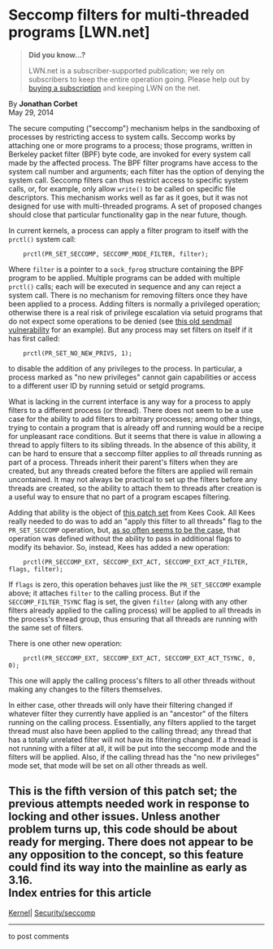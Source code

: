 # Seccomp filters for multi-threaded programs [LWN.net]

> **Did you know...?**
> 
> LWN.net is a subscriber-supported publication; we rely on subscribers to keep the entire operation going. Please help out by [buying a subscription](/Promo/nst-nag4/subscribe) and keeping LWN on the net. 

By **Jonathan Corbet**  
May 29, 2014 

The secure computing ("seccomp") mechanism helps in the sandboxing of processes by restricting access to system calls. Seccomp works by attaching one or more programs to a process; those programs, written in Berkeley packet filter (BPF) byte code, are invoked for every system call made by the affected process. The BPF filter programs have access to the system call number and arguments; each filter has the option of denying the system call. Seccomp filters can thus restrict access to specific system calls, or, for example, only allow `write()` to be called on specific file descriptors. This mechanism works well as far as it goes, but it was not designed for use with multi-threaded programs. A set of proposed changes should close that particular functionality gap in the near future, though. 

In current kernels, a process can apply a filter program to itself with the `prctl()` system call: 
    
    
        prctl(PR_SET_SECCOMP, SECCOMP_MODE_FILTER, filter);
    

Where `filter` is a pointer to a `sock_fprog` structure containing the BPF program to be applied. Multiple programs can be added with multiple `prctl()` calls; each will be executed in sequence and any can reject a system call. There is no mechanism for removing filters once they have been applied to a process. Adding filters is normally a privileged operation; otherwise there is a real risk of privilege escalation via setuid programs that do not expect some operations to be denied (see [this old sendmail vulnerability](https://sites.google.com/site/fullycapable/Home/thesendmailcapabilitiesissue) for an example). But any process may set filters on itself if it has first called: 
    
    
        prctl(PR_SET_NO_NEW_PRIVS, 1);
    

to disable the addition of any privileges to the process. In particular, a process marked as "no new privileges" cannot gain capabilities or access to a different user ID by running setuid or setgid programs. 

What is lacking in the current interface is any way for a process to apply filters to a different process (or thread). There does not seem to be a use case for the ability to add filters to arbitrary processes; among other things, trying to contain a program that is already off and running would be a recipe for unpleasant race conditions. But it seems that there is value in allowing a thread to apply filters to its sibling threads. In the absence of this ability, it can be hard to ensure that a seccomp filter applies to _all_ threads running as part of a process. Threads inherit their parent's filters when they are created, but any threads created before the filters are applied will remain uncontained. It may not always be practical to set up the filters before any threads are created, so the ability to attach them to threads after creation is a useful way to ensure that no part of a program escapes filtering. 

Adding that ability is the object of [this patch set](/Articles/600103/) from Kees Cook. All Kees really needed to do was to add an "apply this filter to all threads" flag to the `PR_SET_SECCOMP` operation, but, [as so often seems to be the case](/Articles/585415/), that operation was defined without the ability to pass in additional flags to modify its behavior. So, instead, Kees has added a new operation: 
    
    
        prctl(PR_SECCOMP_EXT, SECCOMP_EXT_ACT, SECCOMP_EXT_ACT_FILTER, flags, filter);
    

If `flags` is zero, this operation behaves just like the `PR_SET_SECCOMP` example above; it attaches `filter` to the calling process. But if the `SECCOMP_FILTER_TSYNC` flag is set, the given `filter` (along with any other filters already applied to the calling process) will be applied to all threads in the process's thread group, thus ensuring that all threads are running with the same set of filters. 

There is one other new operation: 
    
    
        prctl(PR_SECCOMP_EXT, SECCOMP_EXT_ACT, SECCOMP_EXT_ACT_TSYNC, 0, 0);
    

This one will apply the calling process's filters to all other threads without making any changes to the filters themselves. 

In either case, other threads will only have their filtering changed if whatever filter they currently have applied is an "ancestor" of the filters running on the calling process. Essentially, any filters applied to the target thread must also have been applied to the calling thread; any thread that has a totally unrelated filter will not have its filtering changed. If a thread is not running with a filter at all, it will be put into the seccomp mode and the filters will be applied. Also, if the calling thread has the "no new privileges" mode set, that mode will be set on all other threads as well. 

This is the fifth version of this patch set; the previous attempts needed work in response to locking and other issues. Unless another problem turns up, this code should be about ready for merging. There does not appear to be any opposition to the concept, so this feature could find its way into the mainline as early as 3.16.  
Index entries for this article  
---  
[Kernel](/Kernel/Index)| [Security/seccomp](/Kernel/Index#Security-seccomp)  
  


* * *

to post comments 

